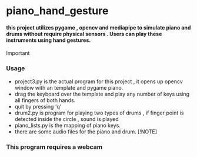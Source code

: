 # piano_hand_gesture

####  this project utilizes pygame , opencv and mediapipe to simulate piano and drums without require physical sensors . Users can play these instruments using hand gestures.

>[!IMPORTANT]
> ### Usage
> - project3.py is the actual program for this project , it opens up opencv window with an template and pygame piano.
>  - drag the keyboard over the template and play any number of keys using all fingers of both hands.
>  - quit by pressing 'q'
> - drum2.py is program for playing two types of drums , if finger point is detected inside the circle , sound is played
> - piano_lists.py is the mapping of piano keys.
> - there are some audio files for the piano and drum.
>[!NOTE]
> ### This program requires a webcam
